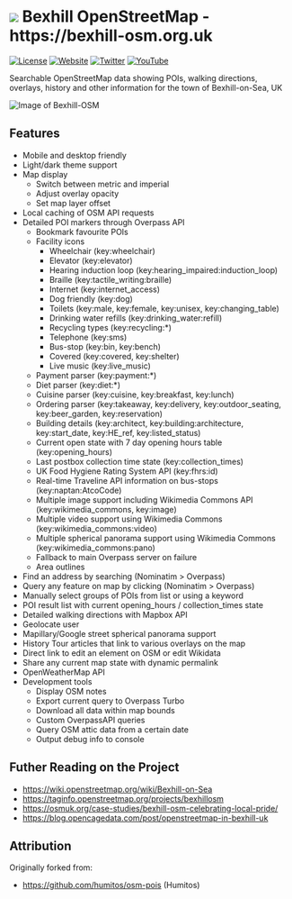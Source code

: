 <h1> <img src="https://bexhill-osm.org.uk/favicon-32x32.png"> Bexhill OpenStreetMap - https://bexhill-osm.org.uk </h1>

[![License](https://img.shields.io/badge/license-GPL-blue.svg)](https://github.com/Dr-Mx/bexhill-osm/blob/master/LICENSE)
[![Website](https://img.shields.io/website?url=https%3A%2F%2Fbexhill-osm.org.uk)](https://bexhill-osm.org.uk)
[![Twitter](https://img.shields.io/twitter/follow/BexhillOSM.svg?label=Twitter)](https://twitter.com/BexhillOSM)
[![YouTube](https://img.shields.io/youtube/channel/subscribers/UCS3phqTevP6eHysdqvoU1_w?label=YouTube&style=flat)](https://www.youtube.com/@bexhillosm)

Searchable OpenStreetMap data showing POIs, walking directions, overlays, history and other information for the town of Bexhill-on-Sea, UK

![Image of Bexhill-OSM](https://bexhill-osm.org.uk/assets/img/og-preview.jpg)

## Features
- Mobile and desktop friendly
- Light/dark theme support
- Map display
  - Switch between metric and imperial
  - Adjust overlay opacity
  - Set map layer offset
- Local caching of OSM API requests
- Detailed POI markers through Overpass API
  - Bookmark favourite POIs
  - Facility icons
    - Wheelchair (key:wheelchair)
    - Elevator (key:elevator)
    - Hearing induction loop (key:hearing_impaired:induction_loop)
    - Braille (key:tactile_writing:braille)
    - Internet (key:internet_access)
    - Dog friendly (key:dog)
    - Toilets (key:male, key:female, key:unisex, key:changing_table)
    - Drinking water refills (key:drinking_water:refill)
    - Recycling types (key:recycling:\*)
    - Telephone (key:sms)
    - Bus-stop (key:bin, key:bench)
    - Covered (key:covered, key:shelter)
    - Live music (key:live_music)
  - Payment parser (key:payment:\*)
  - Diet parser (key:diet:\*)
  - Cuisine parser (key:cuisine, key:breakfast, key:lunch)
  - Ordering parser (key:takeaway, key:delivery, key:outdoor_seating, key:beer_garden, key:reservation)
  - Building details (key:architect, key:building:architecture, key:start_date, key:HE_ref, key:listed_status)
  - Current open state with 7 day opening hours table (key:opening_hours)
  - Last postbox collection time state (key:collection_times)
  - UK Food Hygiene Rating System API (key:fhrs:id)
  - Real-time Traveline API information on bus-stops (key:naptan:AtcoCode)
  - Multiple image support including Wikimedia Commons API (key:wikimedia_commons, key:image)
  - Multiple video support using Wikimedia Commons (key:wikimedia_commons:video)
  - Multiple spherical panorama support using Wikimedia Commons (key:wikimedia_commons:pano)
  - Fallback to main Overpass server on failure
  - Area outlines
- Find an address by searching (Nominatim > Overpass)
- Query any feature on map by clicking (Nominatim > Overpass)
- Manually select groups of POIs from list or using a keyword
- POI result list with current opening_hours / collection_times state
- Detailed walking directions with Mapbox API
- Geolocate user
- Mapillary/Google street spherical panorama support
- History Tour articles that link to various overlays on the map
- Direct link to edit an element on OSM or edit Wikidata
- Share any current map state with dynamic permalink
- OpenWeatherMap API
- Development tools
  - Display OSM notes
  - Export current query to Overpass Turbo
  - Download all data within map bounds
  - Custom OverpassAPI queries
  - Query OSM attic data from a certain date
  - Output debug info to console

## Futher Reading on the Project

- https://wiki.openstreetmap.org/wiki/Bexhill-on-Sea
- https://taginfo.openstreetmap.org/projects/bexhillosm
- https://osmuk.org/case-studies/bexhill-osm-celebrating-local-pride/
- https://blog.opencagedata.com/post/openstreetmap-in-bexhill-uk

## Attribution

Originally forked from:
 - https://github.com/humitos/osm-pois (Humitos)
